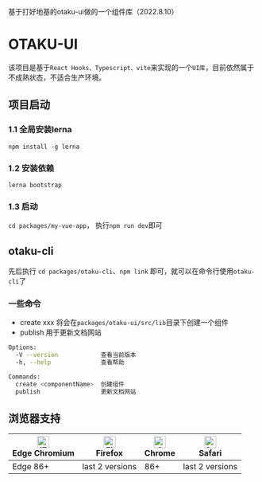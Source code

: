 基于打好地基的otaku-ui做的一个组件库（2022.8.10）


# OTAKU-UI

该项目是基于` React Hooks、Typescript、vite `来实现的一个` UI库 `，目前依然属于不成熟状态，不适合生产环境。

## 项目启动

### 1.1 全局安装lerna
```npm install -g lerna```
### 1.2 安装依赖
```lerna bootstrap```
### 1.3 启动
```cd packages/my-vue-app```， 执行```npm run dev```即可

## otaku-cli

先后执行 ```cd packages/otaku-cli```、`npm link` 即可，就可以在命令行使用` otaku-cli `了

### 一些命令

- create xxx  将会在` packages/otaku-ui/src/lib `目录下创建一个组件
- publish 用于更新文档网站

```bash
Options:
  -V --version            查看当前版本
  -h, --help              查看帮助

Commands:
  create <componentName>  创建组件
  publish                 更新文档网站
```

## 浏览器支持

| [<img src="https://p1-arco.byteimg.com/tos-cn-i-uwbnlip3yd/08095282566ac4e0fd98f89aed934b65.png~tplv-uwbnlip3yd-png.png" alt="IE / Edge" width="24px" height="24px" />](http://godban.github.io/browsers-support-badges/)<br/> Edge Chromium | [<img src="https://p1-arco.byteimg.com/tos-cn-i-uwbnlip3yd/40ad73571879dd8d9fd3fd524e0e45a4.png~tplv-uwbnlip3yd-png.png" alt="Firefox" width="24px" height="24px" />](http://godban.github.io/browsers-support-badges/)<br/>Firefox | [<img src="https://p1-arco.byteimg.com/tos-cn-i-uwbnlip3yd/4f59d35f6d6837b042c8badd95871b1d.png~tplv-uwbnlip3yd-png.png" alt="Chrome" width="24px" height="24px" />](http://godban.github.io/browsers-support-badges/)<br/>Chrome | [<img src="https://p1-arco.byteimg.com/tos-cn-i-uwbnlip3yd/eee2667f837a9c2ed531805850bf43ec.png~tplv-uwbnlip3yd-png.png" alt="Safari" width="24px" height="24px" />](http://godban.github.io/browsers-support-badges/)<br/>Safari |
| --------- | --------- | --------- | --------- |
| Edge 86+ | last 2 versions| 86+ | last 2 versions|
